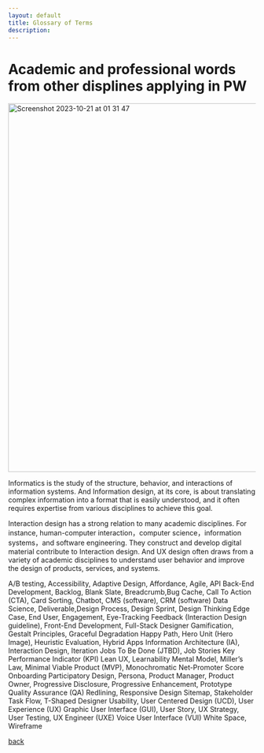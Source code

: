 ```yaml
---
layout: default
title: Glossary of Terms
description: 
---
```


# Academic and professional words from other displines applying in PW

<img width="748" alt="Screenshot 2023-10-21 at 01 31 47" src="https://github.com/jinpeng-leeds/jinpeng-leeds.github.io/assets/146876755/075a6bf1-a7e0-4afa-9cf9-03a1a5c960aa">

Informatics is the study of the structure, behavior, and interactions of information systems.
And Information design, at its core, is about translating complex information into a format that is easily understood, and it often requires expertise from various disciplines to achieve this goal.

Interaction design has a strong relation to many academic disciplines. For instance, human-computer interaction，computer science，information systems，and software engineering. They construct and develop digital material contribute to Interaction design.
And UX design often draws from a variety of academic disciplines to understand user behavior and improve the design of products, services, and systems.

A/B testing, Accessibility, Adaptive Design, Affordance, Agile, API
Back-End Development, Backlog, Blank Slate, Breadcrumb,Bug
Cache, Call To Action (CTA), Card Sorting, Chatbot, CMS (software), CRM (software)
Data Science, Deliverable,Design Process, Design Sprint, Design Thinking
Edge Case, End User, Engagement, Eye-Tracking
Feedback (Interaction Design guideline), Front-End Development, Full-Stack Designer
Gamification, Gestalt Principles, Graceful Degradation
Happy Path, Hero Unit (Hero Image), Heuristic Evaluation, Hybrid Apps
Information Architecture (IA), Interaction Design, Iteration
Jobs To Be Done (JTBD), Job Stories
Key Performance Indicator (KPI)
Lean UX, Learnability
Mental Model, Miller’s Law, Minimal Viable Product (MVP), Monochromatic
Net-Promoter Score
Onboarding
Participatory Design, Persona, Product Manager, Product Owner, Progressive Disclosure, 
Progressive Enhancement, Prototype
Quality Assurance (QA)
Redlining, Responsive Design
Sitemap, Stakeholder
Task Flow, T-Shaped Designer
Usability, User Centered Design (UCD), User Experience (UX)
Graphic User Interface (GUI), User Story, UX Strategy, User Testing, UX Engineer (UXE)
Voice User Interface (VUI)
White Space, Wireframe

[back](./)

